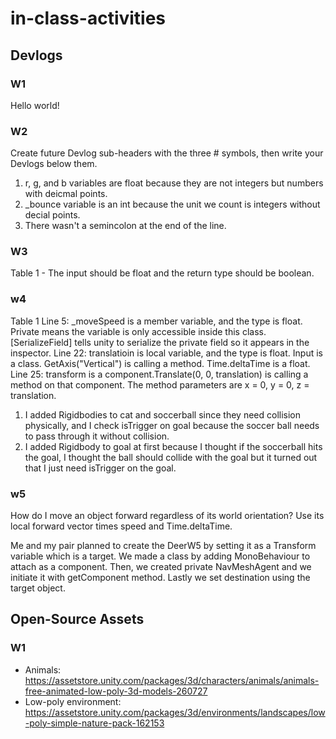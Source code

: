 # in-class-activities
## Devlogs
### W1
Hello world!

### W2
Create future Devlog sub-headers with the three # symbols, then write your Devlogs below them.

1. r, g, and b variables are float because they are not integers but numbers with deicmal points.
2. _bounce variable is an int because the unit we count is integers without decial points.
3. There wasn't a semincolon at the end of the line.

### W3
Table 1 - The input should be float and the return type should be boolean.

### w4
Table 1
Line 5: _moveSpeed is a member variable, and the type is float. Private means the variable is only accessible inside this class. [SerializeField] tells unity to serialize the private  field so it appears in the inspector.
Line 22: translatioin is local variable, and the type is float. Input is a class. GetAxis("Vertical") is calling a method. Time.deltaTime is a float.
Line 25: transform is a component.Translate(0, 0, translation) is calling a method on that component. The method parameters are x = 0, y = 0, z = translation.
1. I added Rigidbodies to cat and soccerball since they need collision physically, and I check isTrigger on goal because the soccer ball needs to pass through it without collision.
2. I added Rigidbody to goal at first because I thought if the soccerball hits the goal, I thought the ball should collide with the goal but it turned out that I just need isTrigger on the goal.

### w5
How do I move an object forward regardless of its world orientation?
Use its local forward vector times speed and Time.deltaTime.

Me and my pair planned to create the DeerW5 by setting it as a Transform variable which is a target. We made a class by adding MonoBehaviour to attach as a component. Then, we created private NavMeshAgent and we initiate it with getComponent method. Lastly we set destination using the target object.
## Open-Source Assets
### W1
- Animals: https://assetstore.unity.com/packages/3d/characters/animals/animals-free-animated-low-poly-3d-models-260727 
- Low-poly environment: https://assetstore.unity.com/packages/3d/environments/landscapes/low-poly-simple-nature-pack-162153 
